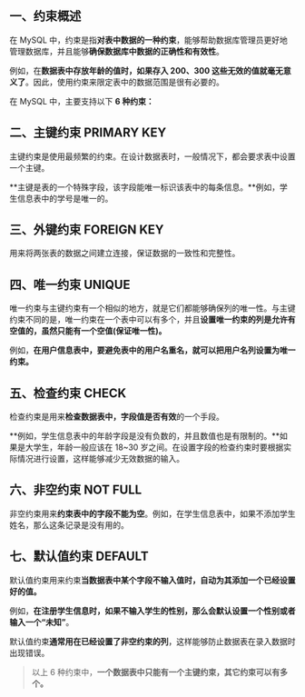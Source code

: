 ## 一、约束概述

在 MySQL 中，约束是指**对表中数据的一种约束**，能够帮助数据库管理员更好地管理数据库，并且能够**确保数据库中数据的正确性和有效性**。

 例如，在**数据表中存放年龄的值时，如果存入 200、300 这些无效的值就毫无意义了**。因此，使用约束来限定表中的数据范围是很有必要的。

在 MySQL 中，主要支持以下 **6 种约束：**

## 二、主键约束 PRIMARY KEY

主键约束是使用最频繁的约束。在设计数据表时，一般情况下，都会要求表中设置一个主键。

**主键是表的一个特殊字段，该字段能唯一标识该表中的每条信息。**例如，学生信息表中的学号是唯一的。

## 三、外键约束 FOREIGN KEY

用来将两张表的数据之间建立连接，保证数据的一致性和完整性。

## 四、唯一约束 UNIQUE

唯一约束与主键约束有一个相似的地方，就是它们都能够确保列的唯一性。与主键约束不同的是，唯一约束在一个表中可以有多个，并且**设置唯一约束的列是允许有空值的，虽然只能有一个空值(保证唯一性)。**

 例如，**在用户信息表中，要避免表中的用户名重名，就可以把用户名列设置为唯一约束。**

## 五、检查约束 CHECK

检查约束是用来**检查数据表中，字段值是否有效**的一个手段。

**例如，学生信息表中的年龄字段是没有负数的，并且数值也是有限制的。**如果是大学生，年龄一般应该在 18~30 岁之间。在设置字段的检查约束时要根据实际情况进行设置，这样能够减少无效数据的输入。

## 六、非空约束 NOT FULL

非空约束用来**约束表中的字段不能为空**。例如，在学生信息表中，如果不添加学生姓名，那么这条记录是没有用的。

## 七、默认值约束 DEFAULT

默认值约束用来约束**当数据表中某个字段不输入值时，自动为其添加一个已经设置好的值。**

 例如，**在注册学生信息时，如果不输入学生的性别，那么会默认设置一个性别或者输入一个“未知”**。

 默认值约束**通常用在已经设置了非空约束的列**，这样能够防止数据表在录入数据时出现错误。

> 以上 6 种约束中，**一个数据表中只能有一个主键约束，其它约束可以有多个。**

